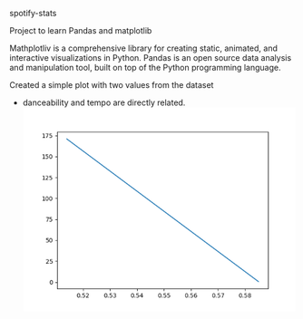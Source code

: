spotify-stats

Project to learn Pandas and matplotlib

Mathplotliv is a comprehensive library for creating static, animated, and interactive visualizations in Python. Pandas is an open source data analysis and manipulation tool, built on top of the Python programming language.

Created a simple plot with two values from the dataset
- danceability and tempo are directly related. 
![simple-plot](images/simple_plot.png)
